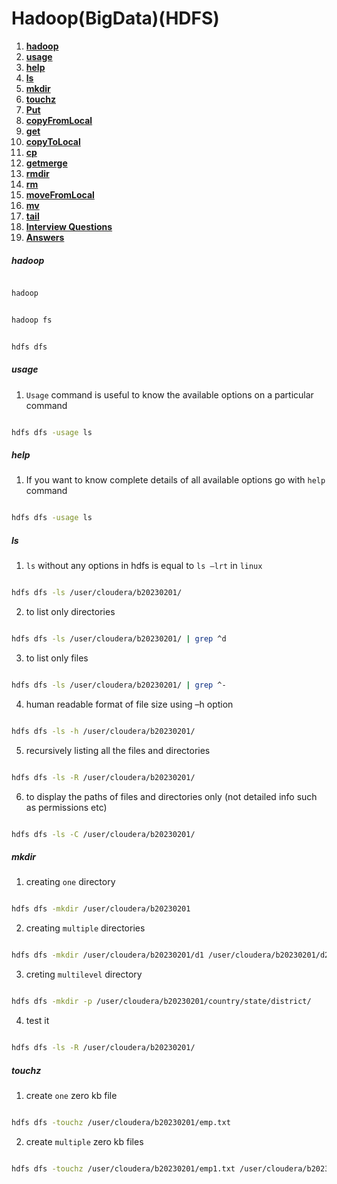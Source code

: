 # Hadoop(BigData)(HDFS)
1. **[hadoop](#hadoop)**<br>
2. **[usage](#usage)**<br>
3. **[help](#help)**<br>
4. **[ls](#ls)**<br>
4. **[mkdir](#mkdir)**<br>
5. **[touchz](#touchz)**<br>
6. **[Put](#Put)**<br>
7. **[copyFromLocal](#copyFromLocal)**<br>
8. **[get](#get)**<br>
9. **[copyToLocal](#copyToLocal)**<br>
10. **[cp](#cp)**<br>
11. **[getmerge](#getmerge)**<br>
12. **[rmdir](#rmdir)**<br>
13. **[rm](#rm)**<br>
14. **[moveFromLocal](#moveFromLocal)**<br>
15. **[mv](#mv)**<br>
16. **[tail](#tail)**<br>
17. **[Interview Questions](#Interview-Questions)**<br>
18. **[Answers](#Answers)**<br>



##### hadoop
``` sh

hadoop

```
``` sh

hadoop fs

```
``` sh

hdfs dfs

```
##### usage
1. `Usage` command is useful to know the available options on a particular command

``` sh

hdfs dfs -usage ls

```
##### help

1. If you want to know complete details of all available options go with `help` command

``` sh

hdfs dfs -usage ls

```
##### ls
1. `ls` without any options in hdfs is equal to `ls –lrt` in `linux`
```sh

hdfs dfs -ls /user/cloudera/b20230201/

```
2. to list only directories
```sh

hdfs dfs -ls /user/cloudera/b20230201/ | grep ^d

```
3. to list only files
```sh

hdfs dfs -ls /user/cloudera/b20230201/ | grep ^-

```
4. human readable format of file size using –h option
```sh

hdfs dfs -ls -h /user/cloudera/b20230201/

```
5. recursively listing all the files and directories
```sh

hdfs dfs -ls -R /user/cloudera/b20230201/

```
6. to display the paths of files and directories only (not detailed info such as permissions etc)
```sh

hdfs dfs -ls -C /user/cloudera/b20230201/

```

##### mkdir
1. creating `one` directory

``` sh

hdfs dfs -mkdir /user/cloudera/b20230201

```
2. creating `multiple` directories

``` sh

hdfs dfs -mkdir /user/cloudera/b20230201/d1 /user/cloudera/b20230201/d2

```
3. creting `multilevel` directory

``` sh

hdfs dfs -mkdir -p /user/cloudera/b20230201/country/state/district/

```
4. test it

``` sh

hdfs dfs -ls -R /user/cloudera/b20230201/

```
##### touchz

1. create `one` zero kb file
``` sh

hdfs dfs -touchz /user/cloudera/b20230201/emp.txt

```
2. create `multiple` zero kb files
``` sh

hdfs dfs -touchz /user/cloudera/b20230201/emp1.txt /user/cloudera/b20230201/emp2.txt

```


